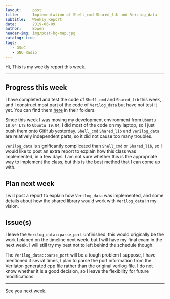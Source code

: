 ```yaml
---
layout:     post
title:      Implementation of Shell_cmd Shared_lib and Verilog_data
subtitle:   Weekly Report
date:       2019-06-09
author:     Bowen
header-img: img/post-bg-map.jpg
catalog: true
tags:
   - GSoC
   - GNU Radio
---
```


Hi, This is my weekly report this week.

--------------------------

## Progress this week
I have completed and test the code of `Shell_cmd` and `Shared_lib` this week, and I construct most part of the code of `Verilog_data` but have not test it yet. You can find them [here](https://github.com/B0WEN-HU/gr-verilog/tree/structure/include) in their folders.

Since this week I was moving my development environment from `Ubuntu 18.04 LTS` to `Ubuntu 19.04`, I did most of the code on my laptop, so I just push them onto GitHub yesterday. `Shell_cmd` `Shared_lib` and `Verilog_data` are relatively independent parts, so it did not cause too many troubles.

`Verilog_data` is significantly complicated than `Shell_cmd` or `Shared_lib`, so I would like to post an extra report to explain how this class was implemented, in a few days. I am not sure whether this is the appropriate way to implement the class, but this is the best method that I can come up with.

## Plan next week
I will post a report to explain how `Verilog_data` was implemented, and some details about how the shared library would work with `Verilog_data` in my vision.

## Issue(s)
I leave the `Verilog_data::parse_port` unfinished, this would originally be the work I planed on the timeline next week, but I will have my final exam in the next week. I will still try my best not to left behind the schedule though.

The `Verilog_data::parse_port` will be a tough problem I suppose, I have mentioned it sevral times, I plan to parse the port information from the Verilator-generated cpp file rather than the original verilog file. I do not know whether it is a good decision, so I leave the flexibility for future modifications.

--------------------------

See you next week.